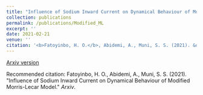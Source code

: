 ```yaml
---
title: "Influence of Sodium Inward Current on Dynamical Behaviour of Modified Morris-Lecar Model"
collection: publications
permalink: /publications/Modified_ML
excerpt: ''
date: 2021-02-21
venue: ''
citation: '<b>Fatoyinbo, H. O.</b>, Abidemi, A., Muni, S. S. (2021). &quot;Influence of Sodium Inward Current on Dynamical Behaviour of Modified Morris-Lecar Model.&quot; <i>Arxiv</i>.'
---
```


[Arxiv version](https://arxiv.org/pdf/2009.06979.pdf)

Recommended citation: Fatoyinbo, H. O., Abidemi, A., Muni, S. S. (2021). "Influence of Sodium Inward Current on Dynamical Behaviour of Modified Morris-Lecar Model." <i>Arxiv</i>.
